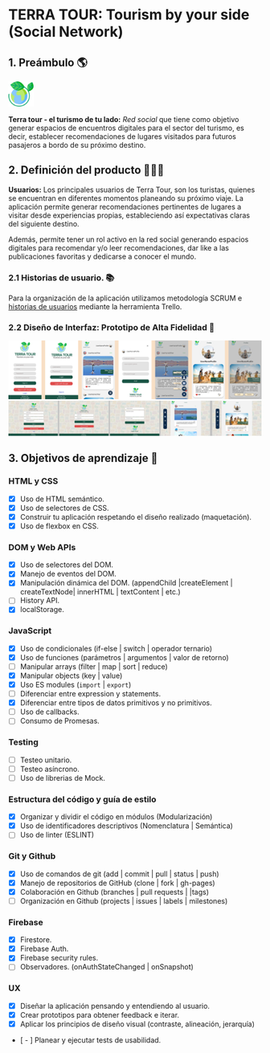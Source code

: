 # TERRA TOUR: Tourism by your side (Social Network) 

## 1. Preámbulo 🌎
<img src="src/img/Logo.png" width = 50px>

__Terra tour - el turismo de tu lado:__   _Red social_ que tiene como objetivo generar espacios de encuentros digitales para el sector del turismo, es decir, establecer recomendaciones de lugares visitados para futuros pasajeros a bordo de su próximo destino. 


## 2. Definición del producto 👩🏻‍💻

 __Usuarios:__ Los principales usuarios de Terra Tour, son los turistas, quienes se encuentran en diferentes momentos planeando su próximo viaje.
 La aplicación permite generar recomendaciones pertinentes de lugares a visitar desde experiencias propias, estableciendo así expectativas claras del siguiente destino.

Además, permite tener un rol activo en la red social generando espacios digitales para recomendar y/o leer recomendaciones, dar like a las publicaciones favoritas y dedicarse a conocer el mundo. 

### 2.1 Historias de usuario. 📚

Para la organización de la aplicación utilizamos metodología SCRUM e [historias de usuarios](https://trello.com/b/MkSm3wi1/social-network) mediante la herramienta Trello.

### 2.2 Diseño de Interfaz: Prototipo de Alta Fidelidad 🎨

<img src="src/img/Mobile.png">

<img src="src/img/Desktop.png">

## 3. Objetivos de aprendizaje 🚦

### HTML y CSS

* [x] Uso de HTML semántico.
* [x] Uso de selectores de CSS.
* [x] Construir tu aplicación respetando el diseño realizado (maquetación).
* [x] Uso de flexbox en CSS.

### DOM y Web APIs

* [x] Uso de selectores del DOM.
* [x] Manejo de eventos del DOM.
* [x] Manipulación dinámica del DOM.
(appendChild |createElement | createTextNode| innerHTML | textContent | etc.)
* [ ] History API.
* [x] localStorage.

### JavaScript

* [x] Uso de condicionales (if-else | switch | operador ternario)
* [x] Uso de funciones (parámetros | argumentos | valor de retorno)
* [ ] Manipular arrays (filter | map | sort | reduce)
* [x] Manipular objects (key | value)
* [x] Uso ES modules (`import`
| `export`)
* [ ] Diferenciar entre expression y statements.
* [x] Diferenciar entre tipos de datos primitivos y no primitivos.
* [ ] Uso de callbacks.
* [ ] Consumo de Promesas.

### Testing

* [ ] Testeo unitario.
* [ ] Testeo asíncrono.
* [ ] Uso de librerias de Mock.

### Estructura del código y guía de estilo

* [x] Organizar y dividir el código en módulos (Modularización)
* [x] Uso de identificadores descriptivos (Nomenclatura | Semántica)
* [ ] Uso de linter (ESLINT)

### Git y Github

* [x] Uso de comandos de git (add | commit | pull | status | push)
* [x] Manejo de repositorios de GitHub (clone | fork | gh-pages)
* [x] Colaboración en Github (branches | pull requests | |tags)
* [ ] Organización en Github (projects | issues | labels | milestones)

### Firebase

* [x] Firestore.
* [x] Firebase Auth.
* [x] Firebase security rules.
* [ ] Observadores. (onAuthStateChanged
 | onSnapshot)

### UX

* [x] Diseñar la aplicación pensando y entendiendo al usuario.
* [x] Crear prototipos para obtener feedback e iterar.
* [x] Aplicar los principios de diseño visual (contraste, alineación, jerarquía)
* [ - ] Planear y ejecutar tests de usabilidad.
